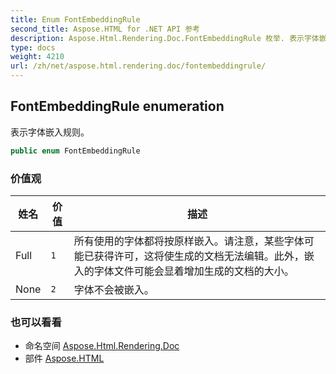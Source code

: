 ```yaml
---
title: Enum FontEmbeddingRule
second_title: Aspose.HTML for .NET API 参考
description: Aspose.Html.Rendering.Doc.FontEmbeddingRule 枚举. 表示字体嵌入规则
type: docs
weight: 4210
url: /zh/net/aspose.html.rendering.doc/fontembeddingrule/
---
```

## FontEmbeddingRule enumeration

表示字体嵌入规则。

```csharp
public enum FontEmbeddingRule
```

### 价值观

| 姓名 | 价值 | 描述 |
| --- | --- | --- |
| Full | `1` | 所有使用的字体都将按原样嵌入。请注意，某些字体可能已获得许可，这将使生成的文档无法编辑。此外，嵌入的字体文件可能会显着增加生成的文档的大小。 |
| None | `2` | 字体不会被嵌入。 |

### 也可以看看

* 命名空间 [Aspose.Html.Rendering.Doc](../../aspose.html.rendering.doc/)
* 部件 [Aspose.HTML](../../)


